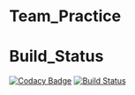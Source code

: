 # Team_Practice
# Build_Status
[![Codacy Badge](https://api.codacy.com/project/badge/Grade/9af494ed138d42ff97ba19823a39732f)](https://app.codacy.com/manual/Sharanabasav/Team_Practice?utm_source=github.com&utm_medium=referral&utm_content=Sharanabasav/Team_Practice&utm_campaign=Badge_Grade_Dashboard)
[![Build Status](https://travis-ci.com/Sharanabasav/Team_Practice.svg?branch=master)](https://travis-ci.com/Sharanabasav/Team_Practice)
